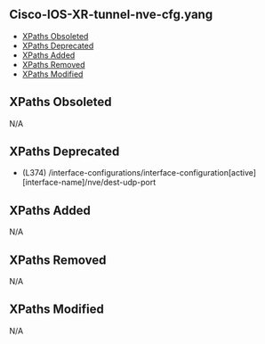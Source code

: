 ## Cisco-IOS-XR-tunnel-nve-cfg.yang

- [XPaths Obsoleted](#xpaths-obsoleted)
- [XPaths Deprecated](#xpaths-deprecated)
- [XPaths Added](#xpaths-added)
- [XPaths Removed](#xpaths-removed)
- [XPaths Modified](#xpaths-modified)

## XPaths Obsoleted

N/A

## XPaths Deprecated

- (L374)	/interface-configurations/interface-configuration[active][interface-name]/nve/dest-udp-port

## XPaths Added

N/A

## XPaths Removed

N/A

## XPaths Modified

N/A

